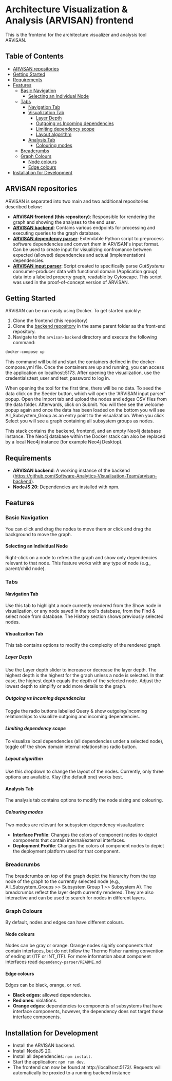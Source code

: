 # Architecture Visualization & Analysis (ARVISAN) frontend

This is the frontend for the architecture
visualizer and analysis tool ARViSAN.

## Table of Contents
- [ARViSAN repositories](#arvisan-repositories)
- [Getting Started](#getting-started)
- [Requirements](#requirements)
- [Features](#features)
    - [Basic Navigation](#basic-navigation)
        - [Selecting an Individual Node](#selecting-an-individual-node)
    - [Tabs](#tabs)
        - [Navigation Tab](#navigation-tab)
        - [Visualization Tab](#visualization-tab)
            - [Layer Depth](#layer-depth)
            - [Outgoing vs Incoming dependencies](#outgoing-vs-incoming-dependencies)
            - [Limiting dependency scope](#limiting-dependency-scope)
            - [Layout algorithm](#layout-algorithm)
        - [Analysis Tab](#analysis-tab)
            - [Colouring modes](#colouring-modes)
    - [Breadcrumbs](#breadcrumbs)
    - [Graph Colours](#graph-colours)
        - [Node colours](#node-colours)
        - [Edge colours](#edge-colours)
- [Installation for Development](#installation-for-development)

## ARViSAN repositories
ARViSAN is separated into two main and two additional repositories described below:
 - **ARViSAN frontend (this repository)**: Responsible for rendering the graph and showing the analyses to the end user.
- **[ARVISAN backend](https://github.com/Software-Analytics-Visualisation-Team/arvisan-backend)**: Contains various endpoints for processing and executing queries to the graph database. 
- **[ARVISAN dependency parser](https://github.com/Software-Analytics-Visualisation-Team/arvisan-dependency-parser)**: Extendable Python script to preprocess software dependencies and convert them in ARViSAN's input format. Can be used to create input for visualizing confromance between expected (allowed) dependencies and actual (implementation) dependencies.
- **[ARVISAN input parser](https://github.com/Software-Analytics-Visualisation-Team/arvisan-input-parser)**:  Script created to specifically parse *OutSystems* consumer-producer data with functional domain (Application group) data into a labeled property graph, readable by Cytoscape. This script was used in the proof-of-concept version of ARViSAN.


## Getting Started
ARViSAN can be run easily using Docker. To get started quickly:
1) Clone the frontend (this repository)
2) Clone the [backend repository](https://github.com/Software-Analytics-Visualisation-Team/arvisan-backend) in the same parent folder as the front-end repository.
3) Navigate to the `arvisan-backend` directory and execute the following command:
```sh
docker-compose up
```

This command will build and start the containers defined in the docker-compose.yml file. Once the containers are up and running, you can access the application on localhost:5173. After opening the visualization, use the credentials:test_user and test_password to log in.

When opening the tool for the first time, there will be no data. To seed the data click on the Seeder button, which will open the 'ARViSAN input parser' popup. Open the Import tab and upload the nodes and edges CSV files from the data folder. Afterwards, click on Submit. You will then see the welcome popup again and once the data has been loaded on the bottom you will see All_Subsystem_Group as an entry point to the visualization.
When you click Select you will see a graph containing all subsystem groups as nodes.

This stack contains the backend, frontend, and an empty Neo4j database instance.
The Neo4j database within the Docker stack can also be replaced by a local Neo4j instance (for example Neo4j Desktop).

## Requirements
- **ARVISAN backend**: A working instance of the backend (https://github.com/Software-Analytics-Visualisation-Team/arvisan-backend).
- **NodeJS 20**: Dependencies are installed with npm.

## Features
### Basic Navigation
You can click and drag the nodes to move them or click and drag the background to move the graph.

#### Selecting an Individual Node
Right-click on a node to refresh the graph and show only dependencies relevant to that node. This feature works with any type of node (e.g., parent/child node).
### Tabs
#### Navigation Tab
Use this tab to highlight a node currently rendered from the Show node in visualization, or any node saved in the tool's database, from the Find & select node from database. The History section shows previously selected nodes.

#### Visualization Tab
This tab contains options to modify the complexity of the rendered graph.

##### Layer Depth
Use the Layer depth slider to increase or decrease the layer depth. The highest depth is the highest for the graph unless a node is selected. In that case, the highest depth equals the depth of the selected node. Adjust the lowest depth to simplify or add more details to the graph.

##### Outgoing vs Incoming dependencies
Toggle the radio buttons labelled Query & show outgoing/incoming relationships to visualize outgoing and incoming dependencies.

##### Limiting dependency scope
To visualize local dependencies (all dependencies under a selected node), toggle off the show domain internal relationships radio button.

##### Layout algorithm
Use this dropdown to change the layout of the nodes. Currently, only three options are available. Klay (the default one) works best.

#### Analysis Tab
The analysis tab contains options to modify the node sizing and colouring. 

##### Colouring modes
Two modes are relevant for subsystem dependency visualization:

- **Interface Profile**: Changes the colors of component nodes to depict components that contain internal/external interfaces.
- **Deployment Profile**: Changes the colors of component nodes to depict the deployment platform used for that component.

### Breadcrumbs
The breadcrumbs on top of the graph depict the hierarchy from the top node of the graph to the currently selected node (e.g., All_Subsystem_Groups >> Subsystem Group 1 >> Subsystem A). The breadcrumbs reflect the layer depth currently rendered. They are also interactive and can be used to search for nodes in different layers.

### Graph Colours
By default, nodes and edges can have different colours.

#### Node colours
Nodes can be gray or orange. Orange nodes signify components that contain interfaces, but do not follow the Thermo Fisher naming convention of ending at (ITF or INT_ITF). For more information about component interfaces read `dependency-parser/README.md`

#### Edge colours
Edges can be black, orange, or red. 
- **Black edges**: allowed dependencies.
- **Red ones**: violations.
- **Orange edges**: dependencies to components of subsystems that have interface components, however, the dependency does not target those interface components.

## Installation for Development

- Install the ARVISAN backend.
- Install NodeJS 20.
- Install all dependencies: `npm install`.
- Start the application: `npm run dev`.
- The frontend can now be found at http://localhost:5173/.
Requests will automatically be proxied to a running backend instance

